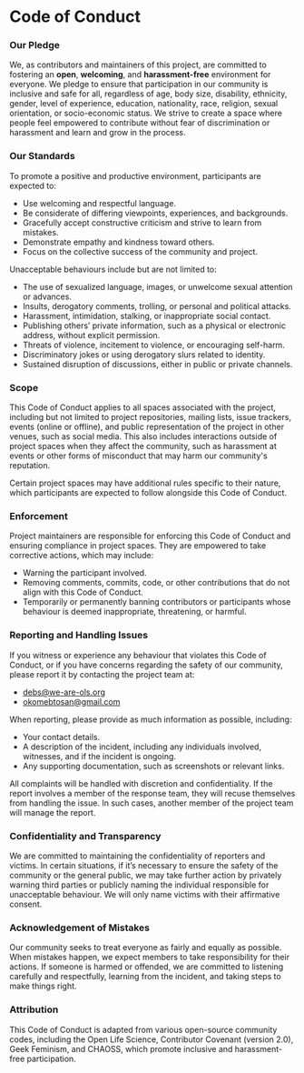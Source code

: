 # Code of Conduct

### Our Pledge
We, as contributors and maintainers of this project, are committed to fostering an **open**, **welcoming**, and **harassment-free** environment for everyone. We pledge to ensure that participation in our community is inclusive and safe for all, regardless of age, body size, disability, ethnicity, gender, level of experience, education, nationality, race, religion, sexual orientation, or socio-economic status. We strive to create a space where people feel empowered to contribute without fear of discrimination or harassment and learn and grow in the process.

### Our Standards
To promote a positive and productive environment, participants are expected to:
- Use welcoming and respectful language.
- Be considerate of differing viewpoints, experiences, and backgrounds.
- Gracefully accept constructive criticism and strive to learn from mistakes.
- Demonstrate empathy and kindness toward others.
- Focus on the collective success of the community and project.

Unacceptable behaviours include but are not limited to:
- The use of sexualized language, images, or unwelcome sexual attention or advances.
- Insults, derogatory comments, trolling, or personal and political attacks.
- Harassment, intimidation, stalking, or inappropriate social contact.
- Publishing others’ private information, such as a physical or electronic address, without explicit permission.
- Threats of violence, incitement to violence, or encouraging self-harm.
- Discriminatory jokes or using derogatory slurs related to identity.
- Sustained disruption of discussions, either in public or private channels.

### Scope
This Code of Conduct applies to all spaces associated with the project, including but not limited to project repositories, mailing lists, issue trackers, events (online or offline), and public representation of the project in other venues, such as social media. This also includes interactions outside of project spaces when they affect the community, such as harassment at events or other forms of misconduct that may harm our community's reputation.

Certain project spaces may have additional rules specific to their nature, which participants are expected to follow alongside this Code of Conduct.

### Enforcement
Project maintainers are responsible for enforcing this Code of Conduct and ensuring compliance in project spaces. They are empowered to take corrective actions, which may include:
- Warning the participant involved.
- Removing comments, commits, code, or other contributions that do not align with this Code of Conduct.
- Temporarily or permanently banning contributors or participants whose behaviour is deemed inappropriate, threatening, or harmful.

### Reporting and Handling Issues
If you witness or experience any behaviour that violates this Code of Conduct, or if you have concerns regarding the safety of our community, please report it by contacting the project team at:

- debs@we-are-ols.org
- okomebtosan@gmail.com

When reporting, please provide as much information as possible, including:
- Your contact details.
- A description of the incident, including any individuals involved, witnesses, and if the incident is ongoing.
- Any supporting documentation, such as screenshots or relevant links.

All complaints will be handled with discretion and confidentiality. If the report involves a member of the response team, they will recuse themselves from handling the issue. In such cases, another member of the project team will manage the report.

### Confidentiality and Transparency
We are committed to maintaining the confidentiality of reporters and victims. In certain situations, if it’s necessary to ensure the safety of the community or the general public, we may take further action by privately warning third parties or publicly naming the individual responsible for unacceptable behaviour. We will only name victims with their affirmative consent.

### Acknowledgement of Mistakes
Our community seeks to treat everyone as fairly and equally as possible. When mistakes happen, we expect members to take responsibility for their actions. If someone is harmed or offended, we are committed to listening carefully and respectfully, learning from the incident, and taking steps to make things right.

### Attribution
This Code of Conduct is adapted from various open-source community codes, including the Open Life Science, Contributor Covenant (version 2.0), Geek Feminism, and CHAOSS, which promote inclusive and harassment-free participation.
